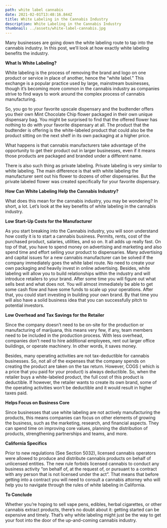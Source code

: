 ```yaml
---
path: white label cannabis
date: 2021-02-01T13:48:16.844Z
title: White Labeling in the Cannabis Industry
description: White Labeling in the Cannabis Industry
thumbnail: ../assets/white-label-cannabis.jpg
---
```

Many businesses are going down the white labeling route to tap into the cannabis industry. In this post, we’ll look at how exactly white labeling benefits the industry.

**What Is White Labeling?**

White labeling is the process of removing the brand and logo on one product or service in place of another, hence the “white label.” This exchange is a popular practice used by large, mainstream businesses, though it’s becoming more common in the cannabis industry as companies strive to find ways to work around the complex process of cannabis manufacturing.

So, you go to your favorite upscale dispensary and the budtender offers you their own Mint Chocolate Chip flower packaged in their own unique dispensary bag. You might be surprised to find that the offered flower has nothing to do with your favorite dispensary at all. The product that the budtender is offering is the white-labeled product that could also be the product sitting on the next shelf in its own packaging at a higher price.

What happens is that cannabis manufacturers take advantage of the opportunity to get their product out in larger businesses, even if it means those products are packaged and branded under a different name.

There is also such thing as private labeling. Private labeling is very similar to white labeling. The main difference is that with white labeling the manufacturer sent out his flower to dozens of other dispensaries. But the private labeled flower was created specifically for your favorite dispensary.

**How Can White Labeling Help the Cannabis Industry?**

What does this mean for the cannabis industry, you may be wondering? In short, a lot. Let’s look at the key benefits of white labeling in the cannabis industry.

**Low Start-Up Costs for the Manufacturer**

As you start breaking into the Cannabis industry, you will soon understand how costly it is to start a cannabis business. Permits, rents, cost of the purchased product, salaries, utilities, and so on. It all adds up really fast. On top of that, you have to spend money on advertising and marketing and also spend time and effort selling your product to dispensaries. Many advertising and capital issues for a new cannabis manufacturer can be solved if the company immediately goes the white label route. No need to create your own packaging and heavily invest in online advertising. Besides, white labeling will allow you to build relationships within the industry and will introduce retailers to your brand. After some time you will figure out what sells best and what does not. You will almost immediately be able to get some cash flow and have some funds to scale up your operations. After that, you could start investing in building your own brand. By that time you will also have a solid business idea that you can successfully pitch to potential investors.

**Low Overhead and Tax Savings for the Retailer**

Since the company doesn’t need to be on-site for the production or manufacturing of marijuana, this means very few, if any, team members need to be included in the production process. With less overhead, companies don’t need to hire additional employees, rent out larger office buildings, or operate machinery. In other words, it saves money.

Besides, many operating activities are not tax-deductible for cannabis businesses. So, not all of the expenses that the company spends on creating the product are taken on the tax return. However, COGS ( which is a price that you paid for your product) is always deductible. So, when the retailer buys a white-labeled product, the full cost of this product is deductible. If however, the retailer wants to create its own brand, some of the operating activities won’t be deductible and it would result in higher taxes paid.  

**Helps Focus on Business Core**

Since businesses that use white labeling are not actively manufacturing the products, this means companies can focus on other elements of growing the business, such as the marketing, research, and financial aspects. They can spend time on improving core values, planning the distribution of products, strengthening partnerships and teams, and more.

**California Specifics**

Prior to new regulations (See Section 5032), licensed cannabis operators were allowed to produce and distribute cannabis products on behalf of unlicensed entities. The new rule forbids licensed cannabis to conduct any business activity “on behalf of, at the request of, or pursuant to a contract with any person that is not licensed under the act”. That means that before getting into a contract you will need to consult a cannabis attorney who will help you to navigate through the rules of white labeling in California.

**To Conclude**

Whether you’re hoping to sell vape pens, edibles, herbal cigarettes, or other cannabis extract products, there’s no doubt about it: getting started can be expensive and timely. That’s why white labeling might just be the way to get your foot into the door of the up-and-coming cannabis industry.